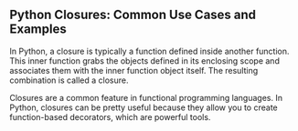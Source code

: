## Python Closures: Common Use Cases and Examples

In Python, a closure is typically a function defined inside another function. This inner function grabs the objects defined in its enclosing scope and associates them with the inner function object itself. The resulting combination is called a closure.

Closures are a common feature in functional programming languages. In Python, closures can be pretty useful because they allow you to create function-based decorators, which are powerful tools.
